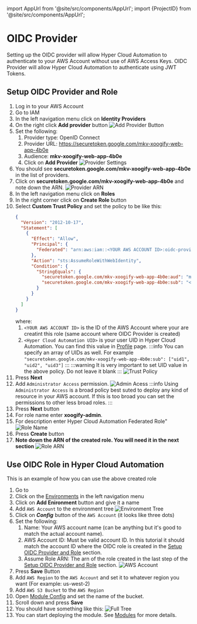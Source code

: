 import AppUrl from '@site/src/components/AppUrl';
import {ProjectID} from '@site/src/components/AppUrl';

# OIDC Provider

Setting up the OIDC provider will allow Hyper Cloud Automation to authenticate to your AWS Account without use of AWS Access Keys. OIDC Provider will allow Hyper Cloud Automation to authenticate using JWT Tokens.

## Setup OIDC Provider and Role

1. Log in to your AWS Account
1. Go to IAM
1. In the left navigation menu click on **Identity Providers**
1. On the right click **Add provider** button
   ![Add Provider Button](./img/OIDC_add_provider_button.png)
1. Set the following:
   1. Provider type: OpenID Connect
   1. Provider URL: https://securetoken.google.com/mkv-xoogify-web-app-4b0e
   1. Audience: **mkv-xoogify-web-app-4b0e**
   1. Click on **Add Provider**
      ![Provider Settings](./img/OIDC_provider_settings.png)
1. You should see **securetoken.google.com/mkv-xoogify-web-app-4b0e** in the list of providers.
1. Click on **securetoken.google.com/mkv-xoogify-web-app-4b0e** and note down the ARN.
   ![Provider ARN](./img/OIDC_provider_arn.png)
1. In the left navigation menu click on **Roles**
1. In the right corner click on **Create Role** button
1. Select **Custom Trust Policy** and set the policy to be like this:
   ```json
   {
     "Version": "2012-10-17",
     "Statement": [
       {
         "Effect": "Allow",
         "Principal": {
           "Federated": "arn:aws:iam::<YOUR AWS ACCOUNT ID>:oidc-provider/securetoken.google.com/mkv-xoogify-web-app-4b0e"
         },
         "Action": "sts:AssumeRoleWithWebIdentity",
         "Condition": {
           "StringEquals": {
             "securetoken.google.com/mkv-xoogify-web-app-4b0e:aud": "mkv-xoogify-web-app-4b0e",
             "securetoken.google.com/mkv-xoogify-web-app-4b0e:sub": "<Hyper Cloud Automation UID>"
           }
         }
       }
     ]
   }
   ```
   where:
   1. `<YOUR AWS ACCOUNT ID>` is the ID of the AWS Account where your are creatint this role (same account where OIDC Provider is created)
   1. `<Hyper Cloud Automation UID>` is your user UID in Hyper Cloud Automation. You can find this value in [Profile](../../Concepts/Profile.md) page.
      :::info
      You can specify an array of UIDs as well. For example `"securetoken.google.com/mkv-xoogify-web-app-4b0e:sub": ["uid1", "uid2", "uid3"]`
      :::
      :::warning
      It is very important to set UID value in the above policy. Do not leave it blank
      :::
      ![Trust Policy](./img/OIDC_provider_trust_settings.png)
1. Press **Next**
1. Add `Administrator Access` permission.
   ![Admin Acess](./img/OIDC_provider_role_permissions.png)
   :::info
   Using `Administrator Access` is a broad policy best suted to deploy any kind of resource in your AWS account. If this is too broad you can set the permissions to other less broad roles.
   :::
1. Press **Next** button
1. For role name enter **xoogify-admin**.
1. For description enter Hyper Cloud Automation Federated Role"
   ![Role Name](./img/OIDC_role_name.png)
1. Press **Create** button
1. **Note down the ARN of the created role. You will need it in the next section**
   ![Role ARN](./img/OIDC_provider_arn.png)

## Use OIDC Role in Hyper Cloud Automation

This is an example of how you can use the above created role

1. Go to [<AppUrl />](<AppUrl />)
1. Click on the [Environments](../../Concepts/Environment.md) in the left navigation menu
1. Click on **Add Enironment** button and give it a name
1. Add `AWS Account` to the environment tree
   ![Environment Tree](./img/OIDC_test_envrionment.png)
1. Click on **_Config_** button of the `AWS Account` (it looks like three dots)
1. Set the following:
   1. Name: Your AWS account name (can be anything but it's good to match the actual account name).
   1. AWS Account ID: Must be valid account ID. In this tutorial it should match the account ID where the OIDC role is created in the [Setup OIDC Provider and Role](#setup-oidc-provider-and-role) section.
   1. Assume Role ARN: The arn of the role created in the last step of the [Setup OIDC Provider and Role](#setup-oidc-provider-and-role) section.
      ![AWS Account](./img/OIDC_AWS_Account_Datasource_settings.png)
1. Press **Save** Button
1. Add `AWS Region` to the `AWS Account` and set it to whatever region you want (For example: us-west-2)
1. Add `AWS S3 Bucket` to the `AWS Region`
1. Open [Module Config](../../Concepts/Module.md#module-config-button) and set the name of the bucket.
1. Scroll down and press **Save**
1. You should have something like this:
   ![Full Tree](./img/OIDC_full_tree.png)
1. You can start deploying the module. See [Modules](../../Concepts/Module.md) for more details.
